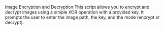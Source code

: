 
Image Encryption and Decryption
This script allows you to encrypt and decrypt images using a simple XOR operation with a provided key. It prompts the user to enter the image path, the key, and the mode (encrypt or decrypt).
